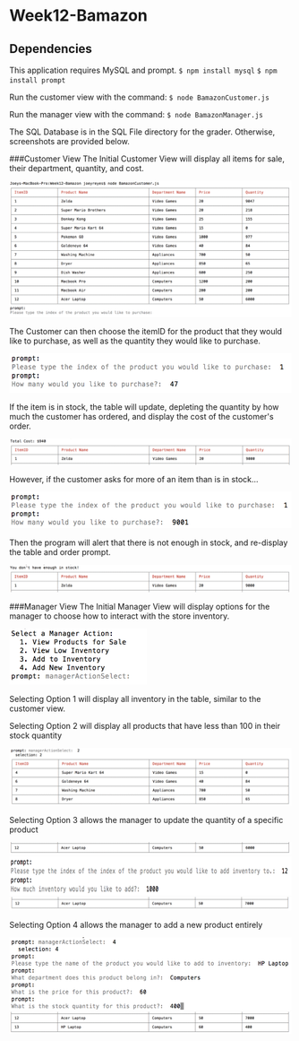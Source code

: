 # Week12-Bamazon

## Dependencies
This application requires MySQL and prompt.
`$ npm install mysql`
`$ npm install prompt`

Run the customer view with the command:
`$ node BamazonCustomer.js`

Run the manager view with the command:
`$ node BamazonManager.js`

The SQL Database is in the SQL File directory for the grader. Otherwise, screenshots are provided below.

###Customer View
The Initial Customer View will display all items for sale, their department, quantity, and cost.

<img src="/Images/Customer1.png" alt="Customer View 1">

The Customer can then choose the itemID for the product that they would like to purchase, as well as the quantity they would like to purchase.

<img src="/Images/Customer2.png" alt="Customer View 2" height=70px>

If the item is in stock, the table will update, depleting the quantity by how much the customer has ordered, and display the cost of the customer's order.

<img src="/Images/Customer3.png" alt="Customer View 3">

However, if the customer asks for more of an item than is in stock...

<img src="/Images/Customer4.png" alt="Customer View 4" height=65px>

Then the program will alert that there is not enough in stock, and re-display the table and order prompt.

<img src="/Images/Customer5.png" alt="Customer View 5">

###Manager View
The Initial Manager View will display options for the manager to choose how to interact with the store inventory.

<img src="/Images/Manager1.png" alt="Customer View 1" height=100px>

Selecting Option 1 will display all inventory in the table, similar to the customer view.


Selecting Option 2 will display all products that have less than 100 in their stock quantity

<img src="/Images/Manager2.png" alt="Customer View 2">

Selecting Option 3 allows the manager to update the quantity of a specific product

<img src="/Images/Manager3.png" alt="Customer View 3">

<img src="/Images/Manager4.png" alt="Customer View 4" height=70px>

<img src="/Images/Manager5.png" alt="Customer View 5">

Selecting Option 4 allows the manager to add a new product entirely

<img src="/Images/Manager6.png" alt="Customer View 6" height=130px>

<img src="/Images/Manager7.png" alt="Customer View 7">